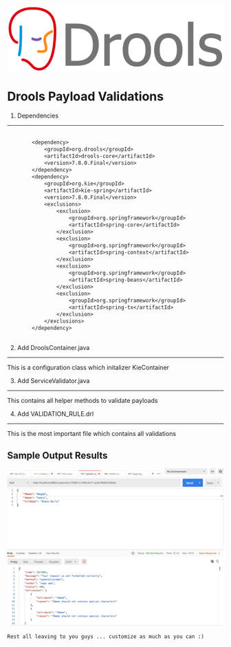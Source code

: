 ![GitHub Logo](/images/drools/drools.gif)


Drools Payload Validations
==========================

1. Dependencies 
---------------

```

        <dependency>
            <groupId>org.drools</groupId>
            <artifactId>drools-core</artifactId>
            <version>7.8.0.Final</version>
        </dependency>
        <dependency>
            <groupId>org.kie</groupId>
            <artifactId>kie-spring</artifactId>
            <version>7.8.0.Final</version>
            <exclusions>
                <exclusion>
                    <groupId>org.springframework</groupId>
                    <artifactId>spring-core</artifactId>
                </exclusion>
                <exclusion>
                    <groupId>org.springframework</groupId>
                    <artifactId>spring-context</artifactId>
                </exclusion>
                <exclusion>
                    <groupId>org.springframework</groupId>
                    <artifactId>spring-beans</artifactId>
                </exclusion>
                <exclusion>
                    <groupId>org.springframework</groupId>
                    <artifactId>spring-tx</artifactId>
                </exclusion>
            </exclusions>
        </dependency>
        
 ```
 
 
 2. Add DroolsContainer.java
 ----------------------------
 This is a configuration class which initalizer KieContainer
 
 3.  Add ServiceValidator.java
 ------------------------------
 This contains all helper methods to validate payloads
 
 4. Add VALIDATION_RULE.drl
 ---------------------------
 This is the most important file which contains all validations
 
 
 Sample Output Results
 ---------------------
 
 ![GitHub Logo](/images/drools/drool_validation.png)
 
 
 ```
 Rest all leaving to you guys ... customize as much as you can :)
 
 ```
 
 
